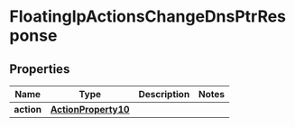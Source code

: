 

# FloatingIpActionsChangeDnsPtrResponse


## Properties

| Name | Type | Description | Notes |
|------------ | ------------- | ------------- | -------------|
|**action** | [**ActionProperty10**](ActionProperty10.md) |  |  |



